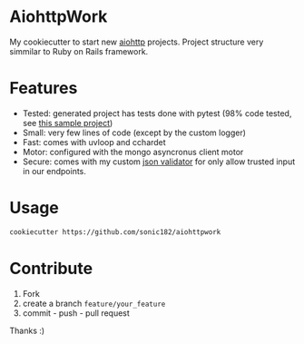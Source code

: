 
# AiohttpWork

My cookiecutter to start new [aiohttp](https://github.com/aio-libs/aiohttp) projects. Project structure very simmilar to Ruby on Rails framework.

# Features

* Tested: generated project has tests done with pytest (98% code tested, see [this sample project](https://github.com/sonic182/aiohttp_sample))
* Small: very few lines of code (except by the custom logger)
* Fast: comes with uvloop and cchardet
* Motor: configured with the mongo asyncronus client motor
* Secure: comes with my custom [json validator](https://github.com/sonic182/json_validator) for only allow trusted input in our endpoints.

# Usage

```bash
cookiecutter https://github.com/sonic182/aiohttpwork
```

# Contribute

1. Fork
2. create a branch `feature/your_feature`
3. commit - push - pull request

Thanks :)
